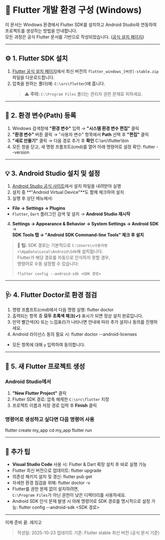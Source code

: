 # 🧩 Flutter 개발 환경 구성 (Windows)

이 문서는 Windows 환경에서 Flutter SDK를 설치하고 Android Studio와 연동하여 프로젝트를 생성하는 방법을 안내합니다.  
모든 과정은 공식 Flutter 문서를 기반으로 작성되었습니다. ([공식 설치 페이지](https://docs.flutter.dev/get-started/install/windows))

---

## ⚙️ 1. Flutter SDK 설치

1. [Flutter 공식 설치 페이지](https://docs.flutter.dev/get-started/install/windows)에서 최신 버전의 `flutter_windows_[버전]-stable.zip` 파일을 다운로드합니다.  
2. 압축을 원하는 폴더(예: `C:\src\flutter`)에 풉니다.  
   > ⚠️ **주의:** `C:\Program Files` 폴더는 관리자 권한 문제로 피하세요.

---

## 🧭 2. 환경 변수(Path) 등록

1. Windows 검색창에 **"환경 변수"** 입력 → **"시스템 환경 변수 편집"** 클릭  
2. **"환경 변수"** 버튼 클릭 → "사용자 변수" 항목에서 **Path** 선택 후 **"편집"** 클릭  
3. **"새로 만들기"** 클릭 → 다음 경로 추가 후 **확인**
C:\src\flutter\bin
4. 모든 창을 닫고, 새 명령 프롬프트(cmd)를 열어 아래 명령어로 설정 확인:
flutter --version

---

## 💡 3. Android Studio 설치 및 설정

1. [Android Studio 공식 사이트](https://developer.android.com/studio)에서 설치 파일을 내려받아 실행  
2. 설치 중 **"Android Virtual Device"**도 함께 체크하여 설치  
3. 실행 후 상단 메뉴에서:  
- **File → Settings → Plugins**  
- `Flutter`, `Dart` 플러그인 검색 및 설치 → **Android Studio 재시작**
4. **Settings → Appearance & Behavior → System Settings → Android SDK** →  
**SDK Tools 탭 → "Android SDK Command-line Tools" 체크 후 설치**

> 💬 **팁:** SDK 경로는 기본적으로 `C:\Users\<사용자명>\AppData\Local\Android\Sdk`에 설치됩니다.  
> Flutter가 해당 경로를 자동으로 인식하지 못할 경우,  
> 명령어로 수동 설정할 수 있습니다:
> ```
> flutter config --android-sdk <SDK 경로>
> ```

---

## 🩺 4. Flutter Doctor로 환경 점검

1. 명령 프롬프트(cmd)에서 다음 명령 실행:
flutter doctor
2. 출력되는 항목 중 **모두 초록색 체크(✓)** 표시가 되면 정상 설치 완료입니다.  
3. 만약 빨간색(X) 또는 느낌표(!)가 나타나면 안내에 따라 추가 설치나 동의를 진행하세요.  
4. Android 라이선스 동의 필요 시:
flutter doctor --android-licenses
- 모든 항목에 대해 `y` 입력하여 동의합니다.

---

## 🚀 5. 새 Flutter 프로젝트 생성

### Android Studio에서
1. **"New Flutter Project"** 클릭  
2. Flutter SDK 경로: 압축 해제한 `C:\src\flutter` 지정  
3. 프로젝트 이름과 저장 경로 입력 후 **Finish** 클릭  

### 명령어로 생성하고 싶다면 다음 명령어 사용
flutter create my_app
cd my_app
flutter run

---

## 🧠 추가 팁

- **Visual Studio Code** 사용 시: Flutter & Dart 확장 설치 후 바로 실행 가능  
- Flutter 최신 버전으로 업데이트:
flutter upgrade
- 의존성 패키지 설치 및 갱신:
flutter pub get
- 자세한 환경 점검을 위해:
flutter doctor -v
- Flutter를 권한 문제 없이 설치하려면,  
`C:\Program Files`가 아닌 권한이 낮은 디렉터리를 사용하세요.  
- Android SDK 인식 문제 발생 시 아래 명령어로 SDK 경로를 명시적으로 설정 가능:
flutter config --android-sdk <SDK 경로>
---

이제 준비 끝. 레지고

> 작성일: 2025-10-23
> 업데이트 기준: Flutter stable 최신 버전 (공식 문서 기준)

